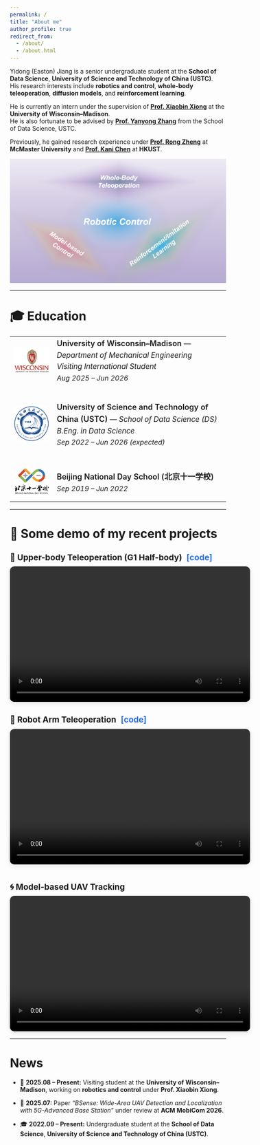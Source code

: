 ```yaml
---
permalink: /
title: "About me"
author_profile: true
redirect_from: 
  - /about/
  - /about.html
---
```


Yidong (Easton) Jiang is a senior undergraduate student at the **School of Data Science**, **University of Science and Technology of China (USTC)**.  
His research interests include **robotics and control**, **whole-body teleoperation**, **diffusion models**, and **reinforcement learning**.

He is currently an intern under the supervision of **[Prof. Xiaobin Xiong](https://scholar.google.com/citations?user=hBqDFBoAAAAJ&hl=en)** at the **University of Wisconsin–Madison**.  
He is also fortunate to be advised by **[Prof. Yanyong Zhang](https://scholar.google.com/citations?user=qfbPQ1YAAAAJ&hl=en)** from the School of Data Science, USTC.

Previously, he gained research experience under **[Prof. Rong Zheng](https://scholar.google.com/citations?user=uFKeXskAAAAJ&hl=zh-CN)** at **McMaster University** and **[Prof. Kani Chen](https://scholar.google.com/citations?user=h3ONKjwAAAAJ&hl=en)** at **HKUST**.

![Research Overview](files/research_map.png)

---


🎓 Education
======
<table style="width:100%; border-collapse:collapse; border:none; font-size:17px; line-height:1.55;">
  <!-- UW–Madison -->
  <tr style="border:none;">
    <td style="width:20%; vertical-align:middle; text-align:center; border:none;">
      <img src="files/uwmadison_logo.png" alt="UW–Madison Logo" width="110" style="margin-top:4px;">
    </td>
    <td style="vertical-align:middle; border:none;">
      <span style="font-size:18px; font-weight:600;">University of Wisconsin–Madison</span> — <i>Department of Mechanical Engineering</i><br>
      <i>Visiting International Student</i><br>
      <span style="font-size:16px;"><i>Aug 2025 – Jun 2026</i></span>
    </td>
  </tr>

  <tr style="height:35px; border:none;"></tr>

  <!-- USTC -->
  <tr style="border:none;">
    <td style="width:20%; vertical-align:middle; text-align:center; border:none;">
      <img src="files/ustc_logo.png" alt="USTC Logo" width="110" style="margin-top:4px;">
    </td>
    <td style="vertical-align:middle; border:none;">
      <span style="font-size:18px; font-weight:600;">University of Science and Technology of China (USTC)</span> — <i>School of Data Science (DS)</i><br>
      <i>B.Eng. in Data Science</i><br>
      <span style="font-size:16px;"><i>Sep 2022 – Jun 2026 (expected)</i></span>
    </td>
  </tr>

  <tr style="height:35px; border:none;"></tr>

  <!-- Beijing 11 School -->
  <tr style="border:none;">
    <td style="width:20%; vertical-align:middle; text-align:center; border:none;">
      <img src="files/bnds_logo.png" alt="Beijing National Day School Logo" width="105" style="margin-top:4px;">
    </td>
    <td style="vertical-align:middle; border:none;">
      <span style="font-size:18px; font-weight:600;">Beijing National Day School (北京十一学校)</span><br>
      <span style="font-size:16px;"><i>Sep 2019 – Jun 2022</i></span>
    </td>
  </tr>
</table>



  
---

🎥 Some demo of my recent projects
======
<h3 style="font-size:19px; font-weight:700; margin-bottom:0.5em; margin-top:1.4em;">
🦾 Upper-body Teleoperation (G1 Half-body)
<a href="https://github.com/1EastonJ/vive_g1_hfbody"
   style="color:#2b6def; text-decoration:none; border-bottom:2px solid transparent; margin-left:6px;"
   onmouseover="this.style.borderBottom='2px solid #2b6def'"
   onmouseout="this.style.borderBottom='2px solid transparent'">
   [code]
</a>
</h3>
<video width="560" height="315" controls style="border-radius:10px; box-shadow:0 4px 12px rgba(0,0,0,0.1);">
  <source src="files/g1_halfbody_demo.mp4" type="video/mp4">
  Your browser does not support the video tag.
</video>

<h3 style="font-size:19px; font-weight:700; margin-bottom:0.5em; margin-top:1.4em;">
🤖 Robot Arm Teleoperation
<a href="https://github.com/1EastonJ/vive_piper"
   style="color:#2b6def; text-decoration:none; border-bottom:2px solid transparent; margin-left:6px;"
   onmouseover="this.style.borderBottom='2px solid #2b6def'"
   onmouseout="this.style.borderBottom='2px solid transparent'">
   [code]
</a>
</h3>
<video width="560" height="315" controls style="border-radius:10px; box-shadow:0 4px 12px rgba(0,0,0,0.1);">
  <source src="files/piper_teleop.mp4" type="video/mp4">
  Your browser does not support the video tag.
</video>




<h3 style="font-size:19px; font-weight:700; margin-bottom:0.5em; margin-top:2em;">
🌀 Model-based UAV Tracking
</h3>
<video width="560" height="315" controls style="border-radius:10px; box-shadow:0 4px 12px rgba(0,0,0,0.1);">
  <source src="files/UAV_tracking.mp4" type="video/mp4">
  Your browser does not support the video tag.
</video>


---

News
======
- 🧠 **2025.08 – Present:** Visiting student at the **University of Wisconsin–Madison**, working on **robotics and control** under **Prof. Xiaobin Xiong**.  

- 📄 **2025.07:** Paper *“BSense: Wide-Area UAV Detection and Localization with 5G-Advanced Base Station”* under review at **ACM MobiCom 2026**.  

- 🎓 **2022.09 – Present:** Undergraduate student at the **School of Data Science**, **University of Science and Technology of China (USTC)**.
 




